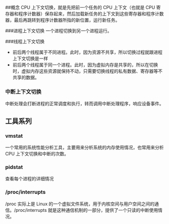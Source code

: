 ##概念
CPU 上下文切换，就是先把前一个任务的 CPU 上下文（也就是 CPU 寄存器和程序计数器）保存起来，然后加载新任务的上下文到这些寄存器和程序计数器，最后再跳转到程序计数器所指的新位置，运行新任务。

###进程上下文切换
一个进程切换到另一个进程运行。

###线程上下文切换

* 前后两个线程属于不同进程。此时，因为资源不共享，所以切换过程就跟进程上下文切换是一样
* 前后两个线程属于同一个进程。此时，因为虚拟内存是共享的，所以在切换时，虚拟内存这些资源就保持不动，只需要切换线程的私有数据、寄存器等不共享的数据。

### 中断上下文切换
中断处理会打断进程的正常调度和执行，转而调用中断处理程序，响应设备事件。


##  工具系列

### vmstat
 一个常用的系统性能分析工具，主要用来分析系统的内存使用情况，也常用来分析 CPU 上下文切换和中断的次数。
 
### pidstat 
查看每个进程的详细情况
 
### /proc/interrupts
 /proc 实际上是 Linux 的一个虚拟文件系统，用于内核空间与用户空间之间的通信。/proc/interrupts 就是这种通信机制的一部分，提供了一个只读的中断使用情况。
 